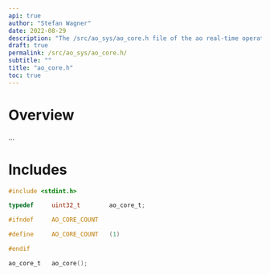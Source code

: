 ```yaml
---
api: true
author: "Stefan Wagner"
date: 2022-08-29
description: "The /src/ao_sys/ao_core.h file of the ao real-time operating system."
draft: true
permalink: /src/ao_sys/ao_core.h/ 
subtitle: ""
title: "ao_core.h"
toc: true
---
```


# Overview

...

# Includes

```c
#include <stdint.h>

typedef     uint32_t        ao_core_t;

#ifndef     AO_CORE_COUNT

#define     AO_CORE_COUNT   (1)

#endif

ao_core_t   ao_core();

```
